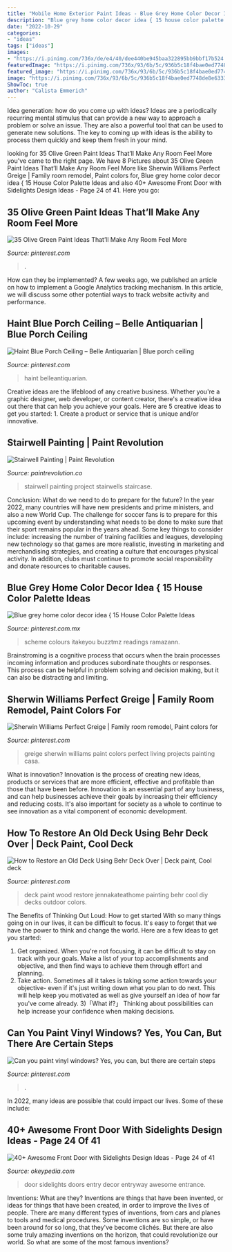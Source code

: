```yaml
---
title: "Mobile Home Exterior Paint Ideas - Blue Grey Home Color Decor Idea { 15 House Color Palette Ideas"
description: "Blue grey home color decor idea { 15 house color palette ideas"
date: "2022-10-29"
categories:
- "ideas"
tags: ["ideas"]
images:
- "https://i.pinimg.com/736x/de/e4/40/dee440be945baa322895bb9bbf17b524.jpg"
featuredImage: "https://i.pinimg.com/736x/93/6b/5c/936b5c18f4bae0ed7748de8e6333bdf8.jpg"
featured_image: "https://i.pinimg.com/736x/93/6b/5c/936b5c18f4bae0ed7748de8e6333bdf8.jpg"
image: "https://i.pinimg.com/736x/93/6b/5c/936b5c18f4bae0ed7748de8e6333bdf8.jpg"
ShowToc: true
author: "Calista Emmerich"
---
```



Idea generation: how do you come up with ideas?
Ideas are a periodically recurring mental stimulus that can provide a new way to approach a problem or solve an issue. They are also a powerful tool that can be used to generate new solutions. The key to coming up with ideas is the ability to process them quickly and keep them fresh in your mind.

	

		
looking for 35 Olive Green Paint Ideas That’ll Make Any Room Feel More you've came to the right page. We have 8 Pictures about 35 Olive Green Paint Ideas That’ll Make Any Room Feel More like Sherwin Williams Perfect Greige | Family room remodel, Paint colors for, Blue grey home color decor idea { 15 House Color Palette Ideas and also 40+ Awesome Front Door with Sidelights Design Ideas - Page 24 of 41. Here you go:
		
    
## 35 Olive Green Paint Ideas That’ll Make Any Room Feel More

<img loading=lazy src="https://i.pinimg.com/736x/82/10/0c/82100c8c73cb4410dcc283931c8cd799.jpg" onerror="this.onerror=null;this.src='https://tse4.mm.bing.net/th?id=OIP.icwAfgLpOoRzrob2Hx0G_AHaLH&amp;pid=15.1';" alt="35 Olive Green Paint Ideas That’ll Make Any Room Feel More">

_Source: pinterest.com_

>. 

	

How can they be implemented?
A few weeks ago, we published an article on how to implement a Google Analytics tracking mechanism. In this article, we will discuss some other potential ways to track website activity and performance.

    
## Haint Blue Porch Ceiling – Belle Antiquarian | Blue Porch Ceiling

<img loading=lazy src="https://i.pinimg.com/736x/de/e4/40/dee440be945baa322895bb9bbf17b524.jpg" onerror="this.onerror=null;this.src='https://tse3.mm.bing.net/th?id=OIP.bbPM5fLi4WFeKN9AOJ7EcwHaNK&amp;pid=15.1';" alt="Haint Blue Porch Ceiling – Belle Antiquarian | Blue porch ceiling">

_Source: pinterest.com_

>haint belleantiquarian. 

	

Creative ideas are the lifeblood of any creative business. Whether you're a graphic designer, web developer, or content creator, there's a creative idea out there that can help you achieve your goals. Here are 5 creative ideas to get you started: 1. Create a product or service that is unique and/or innovative.

    
## Stairwell Painting | Paint Revolution

<img loading=lazy src="http://paintrevolution.co/wp-content/uploads/2017/01/stairwell-ideas-staircase-decorating-idea-staircase-contemporary-with-stairwell-ideas-d-armed-wall-sconces-stairwell-wall-painting-ideas.jpg" onerror="this.onerror=null;this.src='https://tse3.mm.bing.net/th?id=OIP.z7ddGfDbAW8-btOBeI9NWAHaLH&amp;pid=15.1';" alt="Stairwell Painting | Paint Revolution">

_Source: paintrevolution.co_

>stairwell painting project stairwells staircase. 

	

Conclusion: What do we need to do to prepare for the future?
In the year 2022, many countries will have new presidents and prime ministers, and also a new World Cup. The challenge for soccer fans is to prepare for this upcoming event by understanding what needs to be done to make sure that their sport remains popular in the years ahead. Some key things to consider include: increasing the number of training facilities and leagues, developing new technology so that games are more realistic, investing in marketing and merchandising strategies, and creating a culture that encourages physical activity. In addition, clubs must continue to promote social responsibility and donate resources to charitable causes.

    
## Blue Grey Home Color Decor Idea { 15 House Color Palette Ideas

<img loading=lazy src="https://i.pinimg.com/736x/ee/aa/c8/eeaac85e11f757bb3dcfb3797d8ba283.jpg" onerror="this.onerror=null;this.src='https://tse3.mm.bing.net/th?id=OIP.GlHp1LZ8POGIhS-5qNkMCwHaNF&amp;pid=15.1';" alt="Blue grey home color decor idea { 15 House Color Palette Ideas">

_Source: pinterest.com.mx_

>scheme colours itakeyou buzztmz readings ramazann. 

	

Brainstroming is a cognitive process that occurs when the brain processes incoming information and produces subordinate thoughts or responses. This process can be helpful in problem solving and decision making, but it can also be distracting and limiting.

    
## Sherwin Williams Perfect Greige | Family Room Remodel, Paint Colors For

<img loading=lazy src="https://i.pinimg.com/736x/ef/2a/3d/ef2a3d2338a315bcd0700ce9d6ff24f3.jpg" onerror="this.onerror=null;this.src='https://tse2.mm.bing.net/th?id=OIP.knAAR-zEErNQqpglCmfDnwHaJ3&amp;pid=15.1';" alt="Sherwin Williams Perfect Greige | Family room remodel, Paint colors for">

_Source: pinterest.com_

>greige sherwin williams paint colors perfect living projects painting casa. 

	

What is innovation?
Innovation is the process of creating new ideas, products or services that are more efficient, effective and profitable than those that have been before. Innovation is an essential part of any business, and can help businesses achieve their goals by increasing their efficiency and reducing costs. It's also important for society as a whole to continue to see innovation as a vital component of economic development.

    
## How To Restore An Old Deck Using Behr Deck Over | Deck Paint, Cool Deck

<img loading=lazy src="https://i.pinimg.com/736x/19/7a/62/197a62c8b158f2e81fce9b28f10968f8.jpg" onerror="this.onerror=null;this.src='https://tse1.mm.bing.net/th?id=OIP.hfpt_NHXtL0cz7C2K_-iRwHaJ4&amp;pid=15.1';" alt="How to Restore an Old Deck Using Behr Deck Over | Deck paint, Cool deck">

_Source: pinterest.com_

>deck paint wood restore jennakateathome painting behr cool diy decks outdoor colors. 

	

The Benefits of Thinking Out Loud: How to get started
With so many things going on in our lives, it can be difficult to focus. It's easy to forget that we have the power to think and change the world. Here are a few ideas to get you started: 
1) Get organized. When you're not focusing, it can be difficult to stay on track with your goals. Make a list of your top accomplishments and objective, and then find ways to achieve them through effort and planning. 
2) Take action. Sometimes all it takes is taking some action towards your objective- even if it's just writing down what you plan to do next. This will help keep you motivated as well as give yourself an idea of how far you've come already. 
3)「What if?」 Thinking about possibilities can help increase your confidence when making decisions.

    
## Can You Paint Vinyl Windows? Yes, You Can, But There Are Certain Steps

<img loading=lazy src="https://i.pinimg.com/736x/93/6b/5c/936b5c18f4bae0ed7748de8e6333bdf8.jpg" onerror="this.onerror=null;this.src='https://tse3.mm.bing.net/th?id=OIP.wYK9s4205LkZ0l-v7QkyRAHaLG&amp;pid=15.1';" alt="Can you paint vinyl windows? Yes, you can, but there are certain steps">

_Source: pinterest.com_

>. 

	

In 2022, many ideas are possible that could impact our lives. Some of these include: 

    
## 40+ Awesome Front Door With Sidelights Design Ideas - Page 24 Of 41

<img loading=lazy src="https://okeypedia.com/wp-content/uploads/2018/09/40-Awesome-Front-Door-with-Sidelights-Design-Ideas-33.jpg" onerror="this.onerror=null;this.src='https://tse3.mm.bing.net/th?id=OIP.yNbToBjnzxEdxiqHq6FjuQHaJ4&amp;pid=15.1';" alt="40+ Awesome Front Door with Sidelights Design Ideas - Page 24 of 41">

_Source: okeypedia.com_

>door sidelights doors entry decor entryway awesome entrance. 

	

Inventions: What are they?
Inventions are things that have been invented, or ideas for things that have been created, in order to improve the lives of people. There are many different types of inventions, from cars and planes to tools and medical procedures. Some inventions are so simple, or have been around for so long, that they've become clichés. But there are also some truly amazing inventions on the horizon, that could revolutionize our world. So what are some of the most famous inventions?

